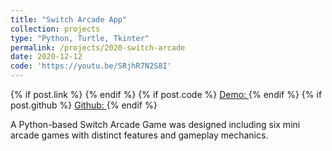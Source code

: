 ```yaml
---
title: "Switch Arcade App"
collection: projects
type: "Python, Turtle, Tkinter"
permalink: /projects/2020-switch-arcade
date: 2020-12-12
code: 'https://youtu.be/SRjhR7N2S8I'
---
```

<!-- citation and icon code -->
{% if post.link %}
    <a href="{{ post.link }}"><i class="fas fa-fw fa-link zoom" aria-hidden="true"></i></a>
{% endif %}
{% if post.code %}
    <a href="{{ post.code }}">Demo:  <i class="fas fa-fw fa-code zoom" aria-hidden="true"></i></a>
{% endif %}
{% if post.github %}
    <a href="{{ post.github }}">Github: <i class="fab fa-fw fa-github zoom" aria-hidden="true"></i></a>
{% endif %}


A Python-based Switch Arcade Game was designed including six mini arcade games with distinct features and gameplay mechanics.